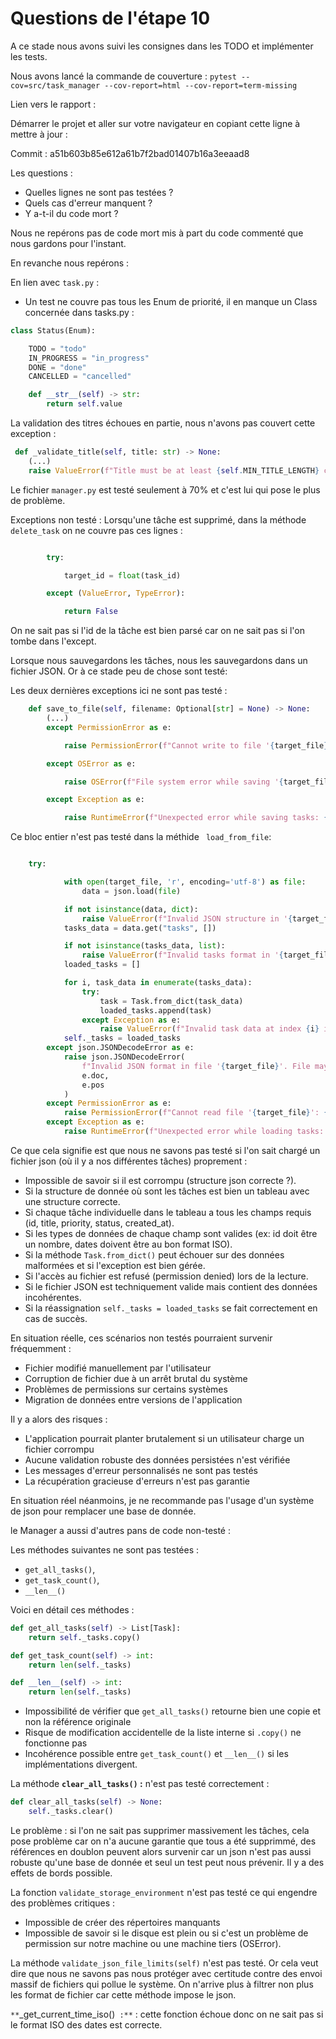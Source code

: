 # Questions de l'étape 10

A ce stade nous avons suivi les consignes dans les TODO et implémenter les tests. 

Nous avons lancé la commande de couverture : 
`pytest --cov=src/task_manager --cov-report=html --cov-report=term-missing`

Lien vers le rapport : 

Démarrer le projet et aller sur votre navigateur en copiant cette ligne à mettre à jour : 

Commit : a51b603b85e612a61b7f2bad01407b16a3eeaad8

Les questions : 
- Quelles lignes ne sont pas testées ?
- Quels cas d'erreur manquent ?
- Y a-t-il du code mort ?

Nous ne repérons pas de code mort mis à part du code commenté que nous gardons pour l'instant.


En revanche nous repérons : 

En lien avec `task.py` :
- Un test ne couvre pas tous les Enum de priorité, il en manque un 
Class concernée dans tasks.py : 
```py
class Status(Enum): 

    TODO = "todo" 
    IN_PROGRESS = "in_progress" 
    DONE = "done" 
    CANCELLED = "cancelled" 

    def __str__(self) -> str: 
        return self.value 
```

La validation des titres échoues en partie, nous n'avons pas couvert cette exception : 
```py
 def _validate_title(self, title: str) -> None: 
    (...)
    raise ValueError(f"Title must be at least {self.MIN_TITLE_LENGTH} character") 
```

Le fichier `manager.py` est testé seulement à 70% et c'est lui qui pose le plus de problème.

Exceptions non testé : 
Lorsqu'une tâche est supprimé, dans la méthode `delete_task` on ne couvre pas ces lignes : 
```py

        try: 

            target_id = float(task_id) 

        except (ValueError, TypeError): 

            return False
```
On ne sait pas si l'id de la tâche est bien parsé car on ne sait pas si l'on tombe dans l'except.

Lorsque nous sauvegardons les tâches, nous les sauvegardons dans un fichier JSON. 
Or à ce stade peu de chose sont testé: 

Les deux dernières exceptions ici ne sont pas testé : 
```py
    def save_to_file(self, filename: Optional[str] = None) -> None:
        (...)
        except PermissionError as e: 

            raise PermissionError(f"Cannot write to file '{target_file}': {str(e)}. Check file permissions.") 

        except OSError as e: 

            raise OSError(f"File system error while saving '{target_file}': {str(e)}") 

        except Exception as e: 

            raise RuntimeError(f"Unexpected error while saving tasks: {str(e)}") 
```

Ce bloc entier n'est pas testé dans la méthide ` load_from_file`: 
```py

    try: 

            with open(target_file, 'r', encoding='utf-8') as file: 
                data = json.load(file) 

            if not isinstance(data, dict): 
                raise ValueError(f"Invalid JSON structure in '{target_file}': expected object, got {type(data)}") 
            tasks_data = data.get("tasks", []) 

            if not isinstance(tasks_data, list): 
                raise ValueError(f"Invalid tasks format in '{target_file}': expected array, got {type(tasks_data)}") 
            loaded_tasks = [] 

            for i, task_data in enumerate(tasks_data): 
                try: 
                    task = Task.from_dict(task_data) 
                    loaded_tasks.append(task) 
                except Exception as e: 
                    raise ValueError(f"Invalid task data at index {i} in '{target_file}': {str(e)}") 
            self._tasks = loaded_tasks 
        except json.JSONDecodeError as e: 
            raise json.JSONDecodeError( 
                f"Invalid JSON format in file '{target_file}'. File may be corrupted.", 
                e.doc, 
                e.pos 
            ) 
        except PermissionError as e: 
            raise PermissionError(f"Cannot read file '{target_file}': {str(e)}. Check file permissions.") 
        except Exception as e: 
            raise RuntimeError(f"Unexpected error while loading tasks: {str(e)}") 
```

Ce que cela signifie est que nous ne savons pas testé si l'on sait chargé un fichier json (où il y a nos différentes tâches) proprement : 
- Impossible de savoir si il est corrompu (structure json correcte ?).
- Si la structure de donnée où sont les tâches est bien un tableau avec une structure correcte.
- Si chaque tâche individuelle dans le tableau a tous les champs requis (id, title, priority, status, created_at).
- Si les types de données de chaque champ sont valides (ex: id doit être un nombre, dates doivent être au bon format ISO).
- Si la méthode `Task.from_dict()` peut échouer sur des données malformées et si l'exception est bien gérée.
- Si l'accès au fichier est refusé (permission denied) lors de la lecture.
- Si le fichier JSON est techniquement valide mais contient des données incohérentes.
- Si la réassignation `self._tasks = loaded_tasks` se fait correctement en cas de succès.

En situation réelle, ces scénarios non testés pourraient survenir fréquemment :
- Fichier modifié manuellement par l'utilisateur
- Corruption de fichier due à un arrêt brutal du système
- Problèmes de permissions sur certains systèmes
- Migration de données entre versions de l'application

Il y a alors des risques : 
- L'application pourrait planter brutalement si un utilisateur charge un fichier corrompu
- Aucune validation robuste des données persistées n'est vérifiée
- Les messages d'erreur personnalisés ne sont pas testés
- La récupération gracieuse d'erreurs n'est pas garantie

En situation réel néanmoins, je ne recommande pas l'usage d'un système de json pour remplacer une base de donnée.

le Manager a aussi d'autres pans de code non-testé : 

Les méthodes suivantes ne sont pas testées : 
- `get_all_tasks()`, 
- `get_task_count()`, 
- `__len__()` 

Voici en détail ces méthodes : 
```py
def get_all_tasks(self) -> List[Task]: 
    return self._tasks.copy() 

def get_task_count(self) -> int: 
    return len(self._tasks) 

def __len__(self) -> int: 
    return len(self._tasks) 
```

- Impossibilité de vérifier que `get_all_tasks()` retourne bien une copie et non la référence originale
- Risque de modification accidentelle de la liste interne si `.copy()` ne fonctionne pas
- Incohérence possible entre `get_task_count()` et `__len__()` si les implémentations divergent.


La méthode **`clear_all_tasks()` :** n'est pas testé  correctement : 
```py
def clear_all_tasks(self) -> None: 
    self._tasks.clear() 
```

Le problème : si l'on ne sait pas supprimer massivement les tâches, cela pose problème car on n'a aucune garantie que tous a été supprimmé, des références en doublon peuvent alors survenir car un json n'est pas aussi robuste qu'une base de donnée et seul un test peut nous prévenir. Il y a des effets de bords possible.

La fonction `validate_storage_environment` n'est pas testé ce qui engendre des problèmes critiques : 
- Impossible de créer des répertoires manquants 
- Impossible de savoir si le disque est plein ou si c'est un problème de permission sur notre machine ou une machine tiers (OSError).

La méthode `validate_json_file_limits(self)` n'est pas testé. Or cela veut dire que nous ne savons pas nous protéger avec certitude contre des envoi massif de fichiers qui pollue le système. On n'arrive plus à filtrer non plus les format de fichier car cette méthode impose le json.

`**`_get_current_time_iso()` :**` : cette fonction échoue donc on ne sait pas si le format ISO des dates est correcte.